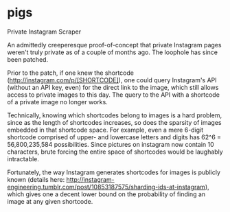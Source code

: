 # pigs
Private Instagram Scraper

An admittedly creeperesque proof-of-concept that private Instagram pages weren't truly private as of a couple of months ago. The loophole has since been patched.

Prior to the patch, if one knew the shortcode (http://instagram.com/p/[SHORTCODE]), one could query Instagram's API (without an API key, even) for the direct link to the image, which still allows access to private images to this day. The query to the API with a shortcode of a private image no longer works.

Technically, knowing which shortcodes belong to images is a hard problem, since as the length of shortcodes increases, so does the sparsity of images embedded in that shortcode space. For example, even a mere 6-digit shortcode comprised of upper- and lowercase letters and digits has 62^6 = 56,800,235,584 possibilities. Since pictures on instagram now contain 10 characters, brute forcing the entire space of shortcodes would be laughably intractable. 

Fortunately, the way Instagram generates shortcodes for images is publicly known (details here: http://instagram-engineering.tumblr.com/post/10853187575/sharding-ids-at-instagram), which gives one a decent lower bound on the probability of finding an image at any given shortcode. 






